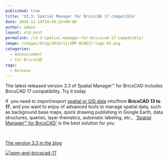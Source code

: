 ```yaml
---
published: true
title: 'V3.3: Spatial Manager for BricsCAD 17 compatible'
date: 2016-11-19T19:49:22+00:00
author: admin
layout: old-post
permalink: /v3-3-spatial-manager-for-bricscad-17-compatible/
image: /images/blog/2016/11/SMP-BCAD17-logo-85.png
categories:
  - Announcement
  - for BricsCAD
tags:
  - Release
---
```

The latest released version 3.3 of Spatial Manager™ for BricsCAD includes BricsCAD 17 compatibility. Try it today<!--more-->

If  you need to import/export <a href="http://wiki.spatialmanager.com/index.php/Spatial_Manager%E2%84%A2_for_BricsCAD_-_FAQs:_Providers" target="_blank" rel="nofollow">spatial or GIS data</a> into/from **BricsCAD 13 to 17**, and you want to enjoy of advanced tools to manage spatial data, such as background base maps, quick drawing publishing in Google Earth, data structures, queries, layer thematics, automatic labeling, etc.,  <a href="/spm-forbricscad/" target="_blank" rel="nofollow">&#8216;Spatial Manager™ for BricsCAD&#8217;</a> is the best solution for you

&nbsp;

<a href="/the-productive-new-version-3-3-spatial-manager/" target="_blank" rel="nofollow">The version 3.3 in the blog</a>

<a href="/images/blog/2016/11/SPM-and-BricsCAD-17.png" target="_blank" rel="nofollow"><img src="/images/blog/2016/11/SPM-and-BricsCAD-17-1024x576.png" alt="spm-and-bricscad-17" width="625" height="352" srcset="/images/blog/2016/11/SPM-and-BricsCAD-17-1024x576.png 1024w, /images/blog/2016/11/SPM-and-BricsCAD-17-300x169.png 300w, /images/blog/2016/11/SPM-and-BricsCAD-17-768x432.png 768w, /images/blog/2016/11/SPM-and-BricsCAD-17-624x351.png 624w, /images/blog/2016/11/SPM-and-BricsCAD-17.png 1280w" sizes="(max-width: 625px) 100vw, 625px" /></a>